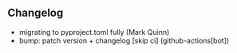 ## Changelog

- migrating to pyproject.toml fully (Mark Quinn)
- bump: patch version + changelog [skip ci] (github-actions[bot])